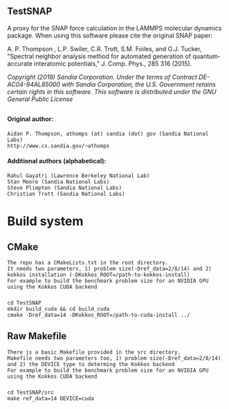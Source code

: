 <!----------------BEGIN-HEADER------------------------------------>
## TestSNAP

A proxy for the SNAP force calculation in the LAMMPS molecular dynamics package.
When using this software please cite the original SNAP paper:

A. P. Thompson , L.P. Swiler, C.R. Trott, S.M. Foiles, and G.J. Tucker, "Spectral neighbor analysis method for automated generation of quantum-accurate interatomic potentials," J. Comp. Phys., 285 316 (2015).

_Copyright (2019) Sandia Corporation. Under the terms of Contract DE-AC04-94AL85000 with Sandia Corporation, the U.S. Government retains certain rights in this software. This software is distributed under the GNU General Public License_
##

#### Original author:
    Aidan P. Thompson, athomps (at) sandia (dot) gov (Sandia National Labs)
    http://www.cs.sandia.gov/~athomps

#### Additional authors (alphabetical):
    Rahul Gayatri (Lawrence Berkeley National Lab)
    Stan Moore (Sandia National Labs)
    Steve Plimpton (Sandia National Labs)
    Christian Trott (Sandia National Labs)

# Build system
## CMake

    The repo has a CMakeLists.txt in the root directory.
    It needs two parameters, 1) problem size(-Dref_data=2/8/14) and 2) kokkos installation (-DKokkos_ROOT=/path-to-kokkos-install)
    For example to build the benchmark problem size for an NVIDIA GPU using the Kokkos CUDA backend

### 
    cd TestSNAP
    mkdir build_cuda && cd build_cuda
    cmake -Dref_data=14 -DKokkos_ROOT=/path-to-cuda-install ../

## Raw Makefile

    There is a basic Makefile provided in the src directory.
    Makefile needs two parameters too, 1) problem size(-Dref_data=2/8/14) and 2) the DEVICE type to determing the Kokkos backend
    For example to build the benchmark problem size for an NVIDIA GPU using the Kokkos CUDA backend
###
    cd TestSNAP/src
    make ref_data=14 DEVICE=cuda
<!-----------------END-HEADER------------------------------------->


